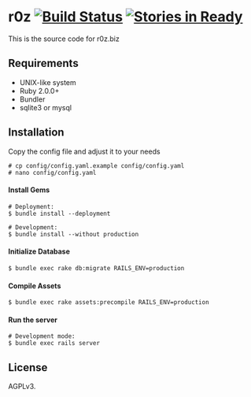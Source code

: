 # r0z [![Build Status](https://travis-ci.org/Rob1NN/r0z.rb.svg)](https://travis-ci.org/Rob1NN/r0z.rb) [![Stories in Ready](https://badge.waffle.io/Rob1NN/r0z.rb.png?label=ready&title=Ready)](https://waffle.io/Rob1NN/r0z.rb)

This is the source code for r0z.biz

## Requirements

- UNIX-like system
- Ruby 2.0.0+
- Bundler
- sqlite3 or mysql

## Installation

Copy the config file and adjust it to your needs

    # cp config/config.yaml.example config/config.yaml
    # nano config/config.yaml

#### Install Gems

    # Deployment:
    $ bundle install --deployment

    # Development:
    $ bundle install --without production

#### Initialize Database

    $ bundle exec rake db:migrate RAILS_ENV=production

#### Compile Assets

    $ bundle exec rake assets:precompile RAILS_ENV=production

#### Run the server

    # Development mode:
    $ bundle exec rails server

## License

AGPLv3.  
